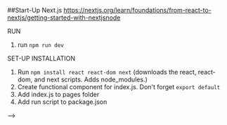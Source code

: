 ##Start-Up
Next.js https://nextjs.org/learn/foundations/from-react-to-nextjs/getting-started-with-nextjsnode 

RUN 
1) run `npm run dev`

SET-UP INSTALLATION 
1) Run `npm install react react-dom next` (downloads the react, react-dom, and next scripts. Adds node_modules.)
2) Create functional component for index.js. Don't forget `export default`
3) Add index.js to pages folder
4) Add run script to package.json


<!-- DEPRECATED - SLOW LOADTIME -->
<!-- YOUTUBE-AUDIO-SERVER SET-UP
<!-- To play a youtube playlist  -->
<!-- 1) Run `npm install -g youtube-audio-server`
2) Have to have access to a google app key - enable youtube data API 
3) Create custom server in server.js : https://nextjs.org/docs/advanced-features/custom-server to set yas - line 23-26 downloads custom youtube mp3 file from youtube video id 
4) download ffmpeg `brew install ffmpeg` to download data to harddrive to convert to audio  --> -->
